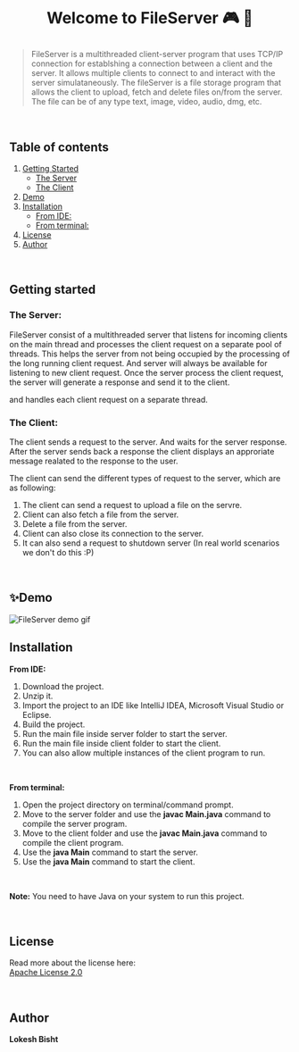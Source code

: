 # <p align="center">Welcome to FileServer 🎮 👋</p>

<blockquote>
FileServer is a multithreaded client-server program that uses TCP/IP connection for establshing a connection between a client and the server.
It allows multiple clients to connect to and interact with the server simulataneously. The fileServer is a file storage program that allows 
the client to upload, fetch and delete files on/from the server. The file can be of any type text, image, video, audio, dmg, etc. 



</blockquote>

<br/>



## Table of contents
1. [Getting Started](#getting-started)
    - [The Server](#server)
    - [The Client](#client)
2. [Demo](#demo)
3. [Installation](#installation)
    - [From IDE:](#IDE)
    - [From terminal:](#terminal)
4. [License](#license)
5. [Author](#author)

<br/>

## Getting started <a name="getting-started"></a>

### The Server: <a name="server"></a>

FileServer consist of a multithreaded server that listens for incoming clients on the main thread and processes the client request on a separate pool 
of threads. This helps the server from not being occupied by the processing of the long running client request. And server will always be available 
for listening to new client request. Once the server process the client request, the server will generate a response and send it to the client.

and handles each client request on a separate thread.


### The Client: <a name="client"></a>

The client sends a request to the server. And waits for the server response. After the server sends back a response the client displays an approriate message realated to the response to the user. 

The client can send the different types of request to the server, which are as following:

1. The client can send a request to upload a file on the servre.
2. Client can also fetch a file from the server.
3. Delete a file from the server.
4. Client can also close its connection to the server.
5. It can also send a request to shutdown server (In real world scenarios we don't do this :P)


<br/>


## ✨Demo <a name="demo"></a>

![FileServer demo gif]()


## Installation <a name="installation"></a>

**From IDE:** <a name="IDE"></a>

1. Download the project.
2. Unzip it.
3. Import the project to an IDE like IntelliJ IDEA, Microsoft Visual Studio or Eclipse.
4. Build the project.
5. Run the main file inside server folder to start the server.
6. Run the main file inside client folder to start the client.
7. You can also allow multiple instances of the client program to run.

<br/>

**From terminal:** <a name="terminal"></a>
1. Open the project directory on terminal/command prompt.
2. Move to the server folder and use the **javac Main.java** command to compile the server program.
3. Move to the client folder and use the **javac Main.java** command to compile the client program.
4. Use the **java Main** command to start the server.
5. Use the **java Main** command to start the client.

<br/>

**Note:** You need to have Java on your system to run this project.

<br/>

## License <a name="license"></a>

Read more about the license here: <br/>
[Apache License 2.0](https://github.com/lowkey96/FileServer/blob/master/LICENSE)

<br/>

## Author <a name="author"></a>

**Lokesh Bisht**
